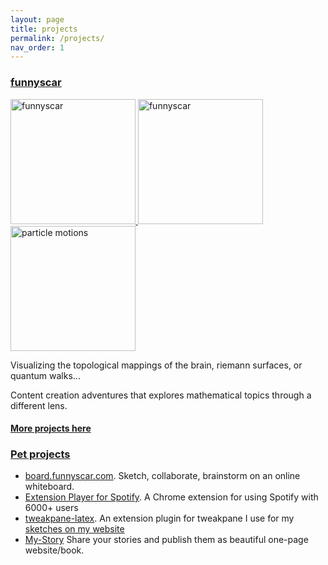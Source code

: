 ```yaml
---
layout: page
title: projects 
permalink: /projects/
nav_order: 1
---
```


### <a href="https://funnyscar.com">funnyscar</a>
<a href="https://graphics.funnyscar.com/riemann-surfaces/">
	<img src="https://graphics.funnyscar.com/riemann-surfaces/riemann-surfaces.png" alt="funnyscar" width="200"/>
</a>
<a href="https://graphics.funnyscar.com/mandel-logistic/">
	<img src="https://graphics.funnyscar.com/mandel-logistic/mandel-logistic.gif" alt="funnyscar" width="200"/>
</a>
<a href="https://youtu.be/2Q_05MaPBL4">
	<img src="https://img.youtube.com/vi/2Q_05MaPBL4/maxresdefault.jpg" alt="particle motions" width="200" />
</a>

Visualizing the topological mappings of the brain, riemann surfaces, or quantum walks...

Content creation adventures that explores mathematical topics through a different lens.



#### <a href="https://funnyscar.com/projects">More projects here</a>



### <a href="https://funnyscar.com/projects">Pet projects</a>
<!-- Stuff a highschooler can make -->


- <a href="https://board.funnyscar.com">board.funnyscar.com</a>. Sketch, collaborate, brainstorm on an online whiteboard.
- <a href="https://chrome.google.com/webstore/detail/extension-player-for-spot/dnngcfpcnpmakpjeaeapphjihhbenilk">Extension Player for Spotify</a>. A Chrome extension for using Spotify with 6000+ users
- <a href="https://github.com/curtisjhu/tweakpane-latex">tweakpane-latex</a>. An extension plugin for tweakpane I use for my <a href="https://funnyscar.com/sketches">sketches on my website</a>
- <a href="https://github.com/curtisjhu/My-Story-Jekyll-Theme">My-Story</a> Share your stories and publish them as beautiful one-page website/book.
